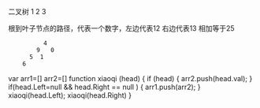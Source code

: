 二叉树
  1
2   3

根到叶子节点的路径，代表一个数字，左边代表12 右边代表13 相加等于25

              4
            9   0
          5  1
        6
  var arr1=[] arr2=[]
  function xiaoqi (head) {
    if (head) {
      arr2.push(head.val);
    }
    if(head.Left=null && head.Right == null ) {
      arr1.push(arr2);
    }
    xiaoqi(head.Left);
    xiaoqi(head.Right)
  }